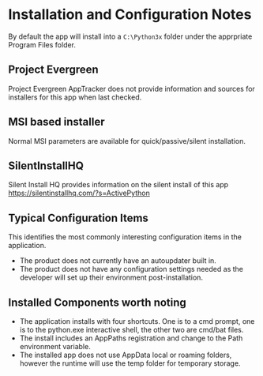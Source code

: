 # Installation and Configuration Notes
By default the app will install into a `C:\Python3x` folder under the apprpriate Program Files folder.

## Project Evergreen
Project Evergreen AppTracker does not provide information and sources for installers for this app when last checked.

## MSI based installer

Normal MSI parameters are available for quick/passive/silent installation.

## SilentInstallHQ
Silent Install HQ provides information on the silent install of this app https://silentinstallhq.com/?s=ActivePython 

## Typical Configuration Items 

This identifies the most commonly interesting configuration items in the application.

* The product does not currently have an autoupdater built in.
* The product does not have any configuration settings needed as the developer will set up their environment post-installation.

## Installed Components worth noting

* The application installs with four shortcuts. One is to a cmd prompt, one is to the python.exe interactive shell, the other two are cmd/bat files.
* The install includes an AppPaths registration and change to the Path environment variable.
* The installed app does not use AppData local or roaming folders, however the runtime will use the temp folder for temporary storage.